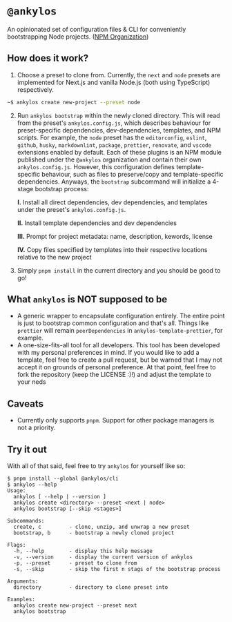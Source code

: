 # `@ankylos`

An opinionated set of configuration files & CLI for conveniently bootstrapping
Node projects. ([NPM Organization](https://www.npmjs.com/org/ankylos))

## How does it work?

1. Choose a preset to clone from. Currently, the `next` and `node` presets are
   implemented for Next.js and vanilla Node.js (both using TypeScript)
   respectively.

```sh
~$ ankylos create new-project --preset node
```

2. Run `ankylos bootstrap` within the newly cloned directory. This will read
   from the preset's `ankylos.config.js`, which describes behaviour for
   preset-specific dependencies, dev-dependencies, templates, and NPM scripts.
   For example, the `node` preset has the `editorconfig`, `eslint`, `github`,
   `husky`, `markdownlint`, `package`, `prettier`, `renovate`, and `vscode`
   extensions enabled by default. Each of these plugins is an NPM module
   published under the `@ankylos` organization and contain their own
   `ankylos.config.js`. However, this configuration defines template-specific
   behaviour, such as files to preserve/copy and template-specific dependencies.
   Anyways, the `bootstrap` subcommand will initialize a 4-stage bootstrap
   process:

   **I.** Install all direct dependencies, dev dependencies, and templates under
   the preset's `ankylos.config.js`.

   **II.** Install template dependencies and dev dependencies

   **III.** Prompt for project metadata: name, description, kewords, license

   **IV.** Copy files specified by templates into their respective locations
   relative to the new project

3. Simply `pnpm install` in the current directory and you should be good to go!

## What `ankylos` is NOT supposed to be

- A generic wrapper to encapsulate configuration entirely. The entire point is
  just to bootstrap common configuration and that's all. Things like `prettier`
  will remain `peerDependencies` in `ankylos-template-prettier`, for example.
- A one-size-fits-all tool for all developers. This tool has been developed with
  my personal preferences in mind. If you would like to add a template, feel
  free to create a pull request, but be warned that I may not accept it on
  grounds of personal preference. At that point, feel free to fork the
  repository (keep the LICENSE :)!) and adjust the template to your neds

## Caveats

- Currently only supports `pnpm`. Support for other package managers is not a
  priority.

## Try it out

With all of that said, feel free to try `ankylos` for yourself like so:

```
$ pnpm install --global @ankylos/cli
$ ankylos --help
Usage:
  ankylos [ --help | --version ]
  ankylos create <directory> --preset <next | node>
  ankylos bootstrap [--skip <stages>]

Subcommands:
  create, c         - clone, unzip, and unwrap a new preset
  bootstrap, b      - bootstrap a newly cloned project

Flags:
  -h, --help        - display this help message
  -v, --version     - display the current version of ankylos
  -p, --preset      - preset to clone from
  -s, --skip        - skip the first n stags of the bootstrap process

Arguments:
  directory         - directory to clone preset into

Examples:
  ankylos create new-project --preset next
  ankylos bootstrap
```
